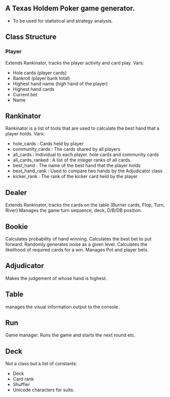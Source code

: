 ## A Texas Holdem Poker game generator. 
- To be used for statistical and strategy analysis.

## Class Structure

### Player
Extends Rankinator, tracks the player activity and card play.
Vars:
- Hole cards (player cards)
- Bankroll (player bank total)
- Highest hand name (high hand of the player)
- Highest hand cards
- Current bet
- Name

## Rankinator
Rankinator is a list of tools that are used to calculate the best hand that a player holds.
Vars:
- hole_cards : Cards held by player
- community_cards : The cards shared by all players
- all_cards : Individual to each player. hole cards and community cards
- all_cards_ranked : A list of the integer ranks of all cards.
- best_hand : The name of the best hand that the player holds
- best_hand_rank : Used to compare two hands by the Adjudicator class
- kicker_rank : The rank of the kicker card held by the player

## Dealer
Extends Rankinator, tracks the cards on the table (Burner cards, Flop, Turn, River)
Manages the game turn sequence, deck, D/B/DB position.

## Bookie
Calculates probability of hand winning. 
Calculates the best bet to put forward. 
Randomly generates noise as a given level. 
Calculates the likelihood of required cards for a win. 
Manages Pot and player bets.

## Adjudicator
Makes the judgement of whose hand is highest. 

## Table
manages the visual information output to the console.

## Run
Game manager. Runs the game and starts the next round etc. 

## Deck 
Not a class but a list of constants:
- Deck
- Card rank
- Shuffler
- Unicode characters for suits.
